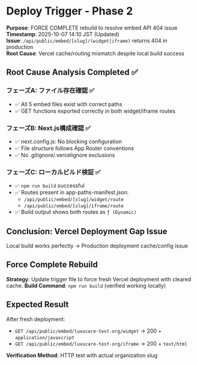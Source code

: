 # Deploy Trigger - Phase 2

**Purpose**: FORCE COMPLETE rebuild to resolve embed API 404 issue  
**Timestamp**: 2025-10-07 14:10 JST (Updated)  
**Issue**: `/api/public/embed/[slug]/(widget|iframe)` returns 404 in production  
**Root Cause**: Vercel cache/routing mismatch despite local build success  

## Root Cause Analysis Completed ✅

### フェーズA: ファイル存在確認 ✅
- ✅ All 5 embed files exist with correct paths
- ✅ GET functions exported correctly in both widget/iframe routes

### フェーズB: Next.js構成確認 ✅  
- ✅ next.config.js: No blocking configuration
- ✅ File structure follows App Router conventions
- ✅ No .gitignore/.vercelignore exclusions

### フェーズC: ローカルビルド検証 ✅
- ✅ `npm run build` successful
- ✅ Routes present in app-paths-manifest.json:
  - `/api/public/embed/[slug]/widget/route`
  - `/api/public/embed/[slug]/iframe/route`
- ✅ Build output shows both routes as `ƒ (Dynamic)`

## Conclusion: Vercel Deployment Gap Issue

Local build works perfectly → Production deployment cache/config issue

## Force Complete Rebuild

**Strategy**: Update trigger file to force fresh Vercel deployment with cleared cache.
**Build Command**: `npm run build` (verified working locally)

## Expected Result

After fresh deployment:
- `GET /api/public/embed/luxucare-test-org/widget` → 200 + `application/javascript`
- `GET /api/public/embed/luxucare-test-org/iframe` → 200 + `text/html`

**Verification Method**: HTTP test with actual organization slug